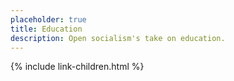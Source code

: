 ```yaml
---
placeholder: true
title: Education
description: Open socialism's take on education.
---
```


{% include link-children.html %}
